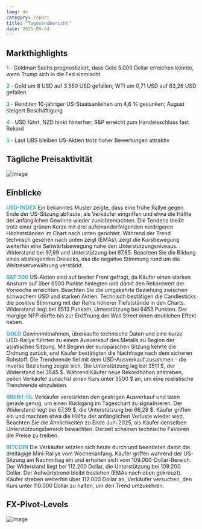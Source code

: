 ```yaml
---
lang: de
category: report
title: "Tagesendbericht"
date: 2025-09-04
---
```



<h2>Markthighlights</h2>
<strong style="color: #2caef7;">1 - </strong> Goldman Sachs prognostiziert, dass Gold 5.000 Dollar erreichen könnte, wenn Trump sich in die Fed einmischt.


<strong style="color: #2caef7;">2 - </strong> Gold um 8 USD auf 3.550 USD gefallen; WTI um 0,71 USD auf 63,26 USD gefallen

<strong style="color: #2caef7;">3 - </strong> Renditen 10-jähriger US-Staatsanleihen um 4,6 % gesunken; August steigert Beschäftigung

<strong style="color: #2caef7;">4 - </strong> USD führt, NZD hinkt hinterher; S&P erreicht zum Handelsschluss fast Rekord

<strong style="color: #2caef7;">5 - </strong> Laut UBS bleiben US-Aktien trotz hoher Bewertungen attraktiv



<h2>Tägliche Preisaktivität</h2>
<img src="https://markleighedu.github.io/img/Sep-2025/04-Sep-2025/price.jpg" alt="Image"/>

<h2>Einblicke</h2>
<strong style="color: #2caef7;">USD-INDEX</strong> Ein bekanntes Muster zeigte, dass eine frühe Rallye gegen Ende der US-Sitzung abflaute, als Verkäufer eingriffen und etwa die Hälfte der anfänglichen Gewinne wieder zunichtemachten. Die Tendenz bleibt trotz einer grünen Kerze mit drei aufeinanderfolgenden niedrigeren Höchstständen im Chart nach unten gerichtet. Während der Trend technisch gesehen nach unten zeigt (EMAs), zeigt die Kursbewegung weiterhin eine Seitwärtsbewegung nahe den Unterstützungsniveaus. Widerstand bei 97,99 und Unterstützung bei 97,65. Beachten Sie die Bildung eines absteigenden Dreiecks, das die negative Stimmung rund um die Weltreservewährung verstärkt.

<strong style="color: #2caef7;">S&P 500</strong> US-Aktien sind auf breiter Front gefragt, da Käufer einen starken Ansturm auf über 6500 Punkte hinlegten und damit den Rekordwert der Vorwoche erreichten. Beachten Sie die umgekehrte Beziehung zwischen schwachem USD und starken Aktien. Technisch bestätigen die Candlesticks die positive Stimmung mit der Reihe höherer Tiefststände in den Charts. Widerstand liegt bei 6513 Punkten, Unterstützung bei 6453 Punkten. Der morgige NFP dürfte bis zur Eröffnung der Wall Street einen deutlichen Effekt haben.

<strong style="color: #2caef7;">GOLD</strong> Gewinnmitnahmen, überkaufte technische Daten und eine kurze USD-Rallye führten zu einem Ausverkauf des Metalls zu Beginn der asiatischen Sitzung. Mit Beginn der europäischen Sitzung kehrte die Ordnung zurück, und Käufer bestätigten die Nachfrage nach dem sicheren Rohstoff. Die Trendwende fiel mit dem USD-Ausverkauf zusammen - die inverse Beziehung zeigte sich. Die Unterstützung lag bei 3511 $, der Widerstand bei 3545 $. Während Käufer neue Rekordhöhen anstreben, peilen Verkäufer zunächst einen Kurs unter 3500 $ an, um eine realistische Trendwende einzuleiten.

<strong style="color: #2caef7;">BRENT-ÖL</strong> Verkäufer verstärkten den gestrigen Ausverkauf und taten gerade genug, um einen Rückgang im Tageschart zu signalisieren. Der Widerstand liegt bei 67,39 $, die Unterstützung bei 66,28 $. Käufer griffen ein und machten etwa die Hälfte der anfänglichen Verluste wieder wett. Beachten Sie die Ähnlichkeiten zu Ende Juni 2025, als Käufer denselben Unterstützungsbereich bewachten. Derzeit scheinen technische Faktoren die Preise zu treiben.

<strong style="color: #2caef7;">BITCOIN</strong> Die Verkäufer setzten sich heute durch und beendeten damit die dreitägige Mini-Rallye vom Wochenanfang. Käufer griffen während der US-Sitzung am Nachmittag ein und erholten sich vom 109.000-Dollar-Bereich. Der Widerstand liegt bei 112.200 Dollar, die Unterstützung bei 109.200 Dollar. Der Aufwärtstrend bleibt bestehen (EMAs nach oben gekreuzt). Käufer streben weiterhin über 112.000 Dollar an, Verkäufer versuchen, den Kurs unter 110.000 Dollar zu halten, um den Trend umzukehren.



<h2>FX-Pivot-Levels</h2>
<img src="https://markleighedu.github.io/img/Sep-2025/04-Sep-2025/pivot.jpg" alt="Image"/>
